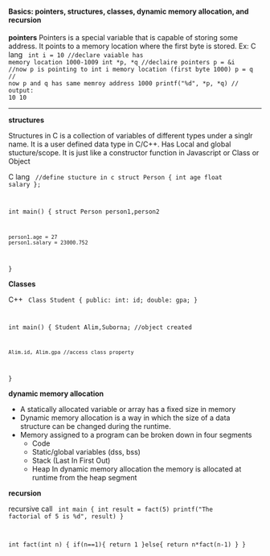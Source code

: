 #### Basics: pointers, structures, classes, dynamic memory allocation, and recursion

<b>pointers</b>
Pointers is a special variable that is capable of storing some address. It points to a memory location where the first byte is stored.
Ex:
C lang
<code>
int i = 10 //declare vaiable has memory location 1000-1009
int *p, *q //declaire pointers
p = &i //now p is pointing to int i memory location (first byte 1000)
p = q // now p and q has same memroy address 1000
printf("%d", *p, *q) // output: 10 10
</code>

---


<b>structures</b>

Structures in C is a collection of variables of different types under a singlr name. It is a user defined data type in C/C++. Has Local and global stucture/scope. It is just like a constructor function in Javascript or Class or Object

C lang
<code>
//define stucture in c
struct Person
{
    int age
    float salary
};


int main()
{
    struct Person person1,person2

    person1.age = 27
    person1.salary = 23000.752


}
</code>

<b>Classes</b>

C++
<code>
Class Student
{
    public:
        int: id;
        double: gpa; 
}

int main()
{
    Student Alim,Suborna; //object created

    Alim.id, Alim.gpa //access class property
}
</code>


<b>dynamic memory allocation</b>
- A statically allocated variable or array has a fixed size in memory <br>
- Dynamic memory allocation is a way in which the size of a data structure can be changed during the runtime. <br>
- Memory assigned to a program can be broken down in four segments
    - Code
    - Static/global variables (dss, bss)
    - Stack (Last In First Out)
    - Heap  In dynamic memory allocation the memory is allocated at runtime from the heap segment 

<b>recursion</b>

recursive call 
<code>
int main
{
    int result = fact(5)
    printf("The factorial of 5 is %d", result)
}

int fact(int n)
{
    if(n==1){
        return 1
    }else{
        return n*fact(n-1)
    }
}
</code>
